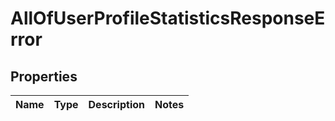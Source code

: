 # AllOfUserProfileStatisticsResponseError

## Properties
Name | Type | Description | Notes
------------ | ------------- | ------------- | -------------

